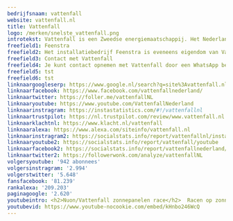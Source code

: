 ```yaml
---
bedrijfsnaam: vattenfall  
website: vattenfall.nl   
title: Vattenfall  
logo: /merken/snelste_vattenfall.png  
introtekst: Vattenfall is een Zweedse energiemaatschappij. Het Nederlandse Nutsbedrijf heette voorheen Nuon, en is in 1994 uit een fusie ontstaan. Het bedrijf wekt eleckticiteit, stadswarmte en aardgas op en verhandelt en levert deze ook. Daarnaast biedt Vattenfall additionele services aan om consumenten te helpen met het besparen van energie.  
freefield1: Feenstra  
freefield2: Het installatiebedrijf Feenstra is eveneens eigendom van Vattenfall. Via Feenstra kunnen consumenten isolatie, service, onderhoud en vervanging van hun verwarmingssystemen afnemen. Ook voor huisbeveiliging en ventilatie kan men bij Feenstra terecht.  
freefield3: Contact met Vattenfall  
freefield4: Je kunt contact opnemen met Vattenfall door een WhatsApp bericht te sturen naar +31208920230. Daarnaast kun je bellen met 0900-0808 (op werkdagen van 08:00 tot 15:00).  
freefield5: tst  
freefield6: tst  
linknaargoogleserp: https://www.google.nl/search?q=site%3Avattenfall.nl  
linknaarfacebook: https://www.facebook.com/vattenfallnederland/  
linknaartwitter: https://foller.me/vattenfallNL  
linknaaryoutube: https://www.youtube.com/VattenfallNederland  
linknaarinstragram: https://instastatistics.com/#!/vattenfallnl  
linknaartrustpilot: https://nl.trustpilot.com/review/www.vattenfall.nl  
linknaarklachtnl: https://www.klacht.nl/vattenfall  
linknaaralexa: https://www.alexa.com/siteinfo/vattenfall.nl  
linknaarinstragram2: https://socialstats.info/report/vattenfallnl/instagram  
linknaaryoutube2: https://socialstats.info/report/vattenfall/youtube  
linknaarfacebook2: https://socialstats.info/report/vattenfallnederland/facebook  
linknaartwitter2: https://followerwonk.com/analyze/vattenfallNL  
volgersyoutube: '942 abonnees'  
volgersinstragram: '2.994'  
volgerstwitter: '5.648'  
fansfacebook: '81.239'  
rankalexa: '209.203'  
paginagoogle: '2.620'  
youtubeintro: <h2>Nuon/Vattenfall zonnepanelen race</h2>  Racen op zonneenergie. powered by Vattenfall.  
youtubevid: https://www.youtube-nocookie.com/embed/kHnbo246WcQ  
---
```




